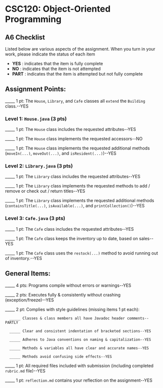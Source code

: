 # CSC120: Object-Oriented Programming
## A6 Checklist

Listed below are various aspects of the assignment.  When you turn in your work, please indicate the status of each item

- **YES** : indicates that the item is fully complete
- **NO** : indicates that the item is not attempted
- **PART** : indicates that the item is attempted but not fully complete


## Assignment Points:

_____ 1 pt: The `House`, `Library`, and `Cafe` classes all `extend` the `Building` class.--YES

### Level 1: `House.java` (3 pts)

_____ 1 pt: The `House` class includes the requested attributes--YES

_____ 1 pt: The `House` class implements the requested accessors--NO

_____ 1 pt: The `House` class implements the requested additional methods (`moveIn(...)`, `moveOut(...)`, and `isResident(...)`)--YES

### Level 2: `Library.java` (3 pts)

_____ 1 pt: The `Library` class includes the requested attributes--YES

_____ 1 pt: The `Library` class implements the requested methods to add / remove or check out / return titles--YES

_____ 1 pt: The `Library` class implements the requested additional methods (`containsTitle(...)`, `isAvailable(...)`, and `printCollection()`)--YES

### Level 3: `Cafe.java` (3 pts)

_____ 1 pt: The `Cafe` class includes the requested attributes--YES

_____ 1 pt: The `Cafe` class keeps the inventory up to date, based on sales--YES

_____ 1 pt: The `Cafe` class uses the `restock(...)` method to avoid running out of inventory.--YES



## General Items:

_____ 4 pts: Programs compile without errors or warnings--YES

_____ 2 pts: Executes fully & consistently without crashing (exception/freeze)--YES

_____ 2 pt: Complies with style guidelines (missing items 1 pt each):

      _____ Classes & class members all have Javadoc header comments--PARTLY

      _____ Clear and consistent indentation of bracketed sections--YES

      _____ Adheres to Java conventions on naming & capitalization--YES

      _____ Methods & variables all have clear and accurate names--YES

      _____ Methods avoid confusing side effects--YES

_____ 1 pt: All required files included with submission (including completed `rubric.md` file)--YES

_____ 1 pt: `reflection.md` contains your reflection on the assignment--YES
